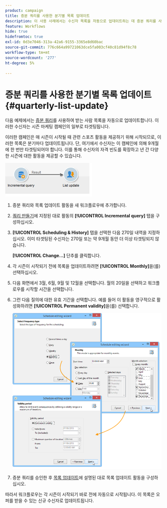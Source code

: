```yaml
---
product: campaign
title: 증분 쿼리를 사용한 분기별 목록 업데이트
description: 이 사용 사례에서는 수신자 목록을 자동으로 업데이트하는 데 증분 쿼리를 사용합니다
feature: Workflows
hide: true
hidefromtoc: true
exl-id: 0d3e7046-313a-42a6-9155-3365e8d60bac
source-git-commit: 776c664a99721063dce5fa003cf40c81d94f8c78
workflow-type: tm+mt
source-wordcount: '277'
ht-degree: 5%

---
```


# 증분 쿼리를 사용한 분기별 목록 업데이트 {#quarterly-list-update}



다음 예제에서는 [증분 쿼리](incremental-query.md)를 사용하여 받는 사람 목록을 자동으로 업데이트합니다. 이러한 수신자는 시즌 마케팅 캠페인의 일부로 타겟팅됩니다.

이러한 캠페인은 매 시즌이 시작될 때 관련 스포츠 활동을 제공하기 위해 시작되므로, 이러한 목록은 분기마다 업데이트됩니다. 단, 여기에서 수신자는 이 캠페인에 의해 9개월에 한 번만 타겟팅되어야 합니다. 이를 통해 수신자의 자격 빈도를 확장하고 년 간 다양한 시즌에 대한 활동을 제공할 수 있습니다.

![](assets/incremental_query_example.png)

1. 증분 쿼리와 목록 업데이트 활동을 새 워크플로우에 추가합니다.
1. [쿼리 만들기](query.md#creating-a-query)에 지정된 대로 활동의 **[!UICONTROL Incremental query]** 탭을 구성하십시오.
1. **[!UICONTROL Scheduling & History]** 탭을 선택한 다음 270일 내역을 지정하십시오. 이미 타겟팅된 수신자는 270일 또는 약 9개월 동안 더 이상 타겟팅되지 않습니다.

   **[!UICONTROL Change...]** 단추를 클릭합니다.

1. 각 시즌이 시작되기 전에 목록을 업데이트하려면 **[!UICONTROL Monthly]**&#x200B;을(를) 선택하십시오.
1. 다음 화면에서 3월, 6월, 9월 및 12월을 선택합니다. 월의 20일을 선택하고 워크플로우를 시작할 시간을 선택합니다.
1. 그런 다음 질의에 대한 유효 기간을 선택합니다. 예를 들어 이 활동을 영구적으로 활성화하려면 **[!UICONTROL Permanent validity]**&#x200B;을(를) 선택합니다.

   ![](assets/incremental_query_example_2.png)

1. 증분 쿼리를 승인한 후 [목록 업데이트](list-update.md)에 설명된 대로 목록 업데이트 활동을 구성하십시오.

따라서 워크플로우는 각 시즌이 시작되기 바로 전에 자동으로 시작됩니다. 이 목록은 오퍼를 받을 수 있는 신규 수신자로 업데이트됩니다.
